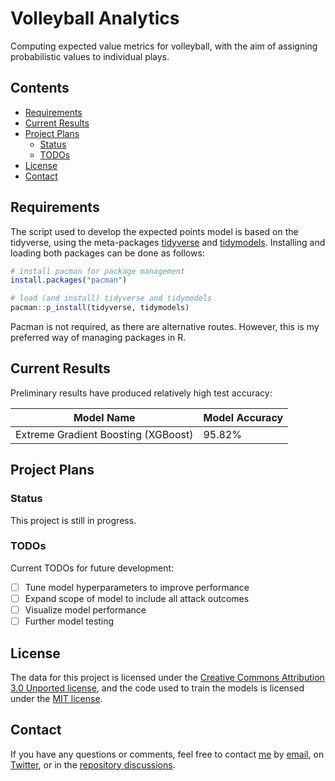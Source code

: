 # Volleyball Analytics

Computing expected value metrics for volleyball, with the aim of assigning probabilistic values to individual plays.

## Contents

- [Requirements](#requirements)
- [Current Results](#current-results)
- [Project Plans](#project-plans)
  - [Status](#status)
  - [TODOs](#todos)
- [License](#license)
- [Contact](#contact)

## Requirements

The script used to develop the expected points model is based on the tidyverse, using the meta-packages [tidyverse](https://www.tidyverse.org/) and [tidymodels](https://www.tidymodels.org). Installing and loading both packages can be done as follows:

````r
# install pacman for package management
install.packages("pacman")

# load (and install) tidyverse and tidymodels
pacman::p_install(tidyverse, tidymodels)

````

Pacman is not required, as there are alternative routes. However, this is my preferred way of managing packages in R.

## Current Results

Preliminary results have produced relatively high test accuracy:

| Model Name                           | Model Accuracy        |
| ------------------------------------ | --------------------- |
| Extreme Gradient Boosting (XGBoost)  |        95.82%         |

## Project Plans

### Status

This project is still in progress.

### TODOs

Current TODOs for future development:

- [ ] Tune model hyperparameters to improve performance
- [ ] Expand scope of model to include all attack outcomes
- [ ] Visualize model performance
- [ ] Further model testing

## License

The data for this project is licensed under the [Creative Commons Attribution 3.0 Unported license](https://creativecommons.org/licenses/by/3.0/), and the code used to train the models is licensed under the [MIT license](LICENSE.md).

## Contact

If you have any questions or comments, feel free to contact [me](https://github.com/paulj1989) by [email](mailto:paul@paulrjohnson.net), on [Twitter](https://twitter.com/paul_johnson89), or in the [repository discussions](https://github.com/Paulj1989/volleyball-analytics/discussions).
